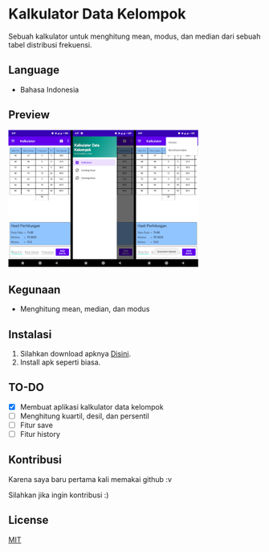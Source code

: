 # Kalkulator Data Kelompok

Sebuah kalkulator untuk menghitung mean, modus, dan median dari sebuah tabel distribusi frekuensi.

## Language
* Bahasa Indonesia

## Preview
<img src="Screenshots/Merge.png" width="75%">

## Kegunaan

* Menghitung mean, median, dan modus

## Instalasi
1. Silahkan download apknya [Disini](https://github.com/krossmanzs/Kalkulator-Data-Kelompok/releases).
2. Install apk seperti biasa.

## TO-DO
- [x] Membuat aplikasi kalkulator data kelompok
- [ ] Menghitung kuartil, desil, dan persentil
- [ ] Fitur save
- [ ] Fitur history

## Kontribusi
Karena saya baru pertama kali memakai github :v

Silahkan jika ingin kontribusi :)

## License
[MIT](https://choosealicense.com/licenses/mit/)
